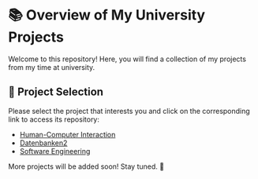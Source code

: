 # 📚 Overview of My University Projects  

Welcome to this repository! Here, you will find a collection of my projects from my time at university.  

## 🚀 Project Selection  

Please select the project that interests you and click on the corresponding link to access its repository:  

- [Human-Computer Interaction](https://github.com/loneRanger-69/HumanComputerInteraction)
- [Datenbanken2](https://github.com/loneRanger-69/Datenbanken)
- [Software Engineering](https://github.com/loneRanger-69/SoftwareEngineering)

More projects will be added soon! Stay tuned. 🚀  
	
